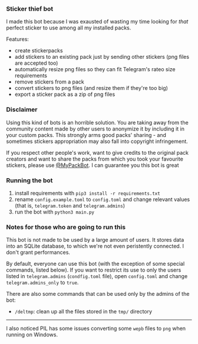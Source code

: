 ### Sticker thief bot

I made this bot because I was exausted of wasting my time looking for _that_ perfect sticker to use among all my installed packs.

Features:

- create stickerpacks
- add stickers to an existing pack just by sending other stickers (png files are accepted too)
- automatically resize png files so they can fit Telegram's rateo size requirements
- remove stickers from a pack
- convert stickers to png files (and resize them if they're too big)
- export a sticker pack as a zip of png files

### Disclaimer

Using this kind of bots is an horrible solution. You are taking away from the community content made by other users to anonymize it by including it in your custom packs. This strongly arms good packs' sharing - and sometimes stickers appropriation may also fall into copyright infringement.

If you respect other people's work, want to give credits to the original pack creators and want to share the packs from which you took your favourite stickers, please use [@MyPackBot](https://t.me/MyPackBot). I can guarantee you this bot is great

### Running the bot

1. install requirements with `pip3 install -r requirements.txt`
2. rename `config.example.toml` to `config.toml` and change relevant values (that is, `telegram.token` and `telegram.admins`)
3. run the bot with `python3 main.py`

### Notes for those who are going to run this

This bot is not made to be used by a large amount of users. It stores data into an SQLite database, to which we're not even peristently connected. I don't grant performances.

By default, everyone can use this bot (with the exception of some special commands, listed below). If you want to restrict its use to only the users listed in `telegram.admins` (`condfig.toml` file), open `config.toml` and change `telegram.admins_only` to `true`.

There are also some commands that can be used only by the admins of the bot:
 - `/deltmp`: clean up all the files stored in the `tmp/` directory
 
 ***
 
 I also noticed PIL has some issues converting some `wepb` files to `png` when running on Windows.
 
